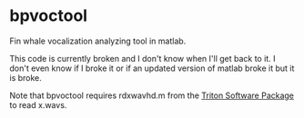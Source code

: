 # bpvoctool
Fin whale vocalization analyzing tool in matlab.

This code is currently broken and I don't know when I'll get back to it. I don't even know if I broke it or if an updated version of matlab broke it but it is broke.

Note that bpvoctool requires rdxwavhd.m from the [Triton Software Package](http://cetus.ucsd.edu/technologies_Software.html) to read x.wavs.

